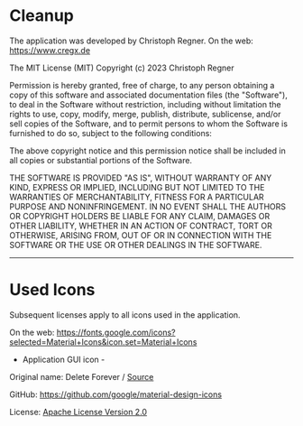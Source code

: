 # Cleanup

The application was developed by Christoph Regner.
On the web: https://www.cregx.de

The MIT License (MIT)
Copyright (c) 2023 Christoph Regner

Permission is hereby granted, free of charge, to any person obtaining a copy
of this software and associated documentation files (the "Software"), to deal
in the Software without restriction, including without limitation the rights
to use, copy, modify, merge, publish, distribute, sublicense, and/or sell
copies of the Software, and to permit persons to whom the Software is
furnished to do so, subject to the following conditions:

The above copyright notice and this permission notice shall be included in all
copies or substantial portions of the Software.

THE SOFTWARE IS PROVIDED "AS IS", WITHOUT WARRANTY OF ANY KIND, EXPRESS OR
IMPLIED, INCLUDING BUT NOT LIMITED TO THE WARRANTIES OF MERCHANTABILITY,
FITNESS FOR A PARTICULAR PURPOSE AND NONINFRINGEMENT. IN NO EVENT SHALL THE
AUTHORS OR COPYRIGHT HOLDERS BE LIABLE FOR ANY CLAIM, DAMAGES OR OTHER
LIABILITY, WHETHER IN AN ACTION OF CONTRACT, TORT OR OTHERWISE, ARISING FROM,
OUT OF OR IN CONNECTION WITH THE SOFTWARE OR THE USE OR OTHER DEALINGS IN THE
SOFTWARE.

***

# Used Icons

Subsequent licenses apply to all icons used in the application.

On the web: https://fonts.google.com/icons?selected=Material+Icons&icon.set=Material+Icons

- Application GUI icon -

Original name: Delete Forever / [Source](https://fonts.google.com/icons?selected=Material+Icons&icon.query=dele&icon.style=Rounded)

GitHub: https://github.com/google/material-design-icons

License: [Apache License Version 2.0](https://www.apache.org/licenses/LICENSE-2.0.txt)
